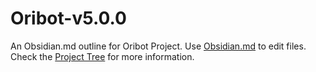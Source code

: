 # Oribot-v5.0.0

An Obsidian.md outline for Oribot Project. Use [Obsidian.md](https://obsidian.md/) to edit files.
Check the [Project Tree](Oribot%20v5.0.0%20-%20Tree) for more information.
